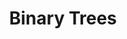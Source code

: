 ---
title: Binary Trees
number: 12
time: 2022-02-09 12:00
location: Graham Hall 210
notes:
slides_pdf:
slide_ppt:
textbook:
---